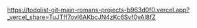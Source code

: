 https://todolist-git-main-romans-projects-b963d0f0.vercel.app?_vercel_share=TuJTff7ovl6AKbcJN4zKc6Svf0yAl8fZ
